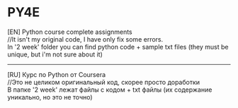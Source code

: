# PY4E
[EN]
Python course complete assignments <br>
//It isn't my original code, I have only fix some errors.
<br>
 In '2 week' folder you can find python code + sample txt files (they must be unique, but i'm not sure about it)
<br>
<hr>
[RU]
Курс по Python от Coursera<br>
 //Это не целиком оригинальный код, скорее просто доработки
<br>
 В папке '2 week' лежат файлы с кодом + txt файлы (их содержание уникально, но это не точно)
